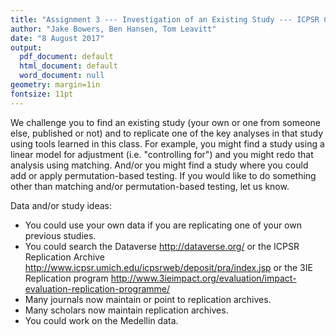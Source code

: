 ```yaml
---
title: "Assignment 3 --- Investigation of an Existing Study --- ICPSR Causal Inference 2017"
author: "Jake Bowers, Ben Hansen, Tom Leavitt"
date: "8 August 2017"
output:
  pdf_document: default
  html_document: default
  word_document: null
geometry: margin=1in
fontsize: 11pt
---
```



<!-- This marks a comment block.
compile this file with pandoc -s -S assignment3.md --to latex --from markdown --output assignment3.tex --natbib ; latexmk -pdflatex='xelatex --shell-escape' -pdf assignment3.tex
-- -->

We challenge you to find an existing study (your own or one from someone else, published or not) and to replicate one of the key analyses in that study using tools learned in this class. For example, you might find a study using a linear model for adjustment (i.e. "controlling for") and you might redo that analysis using matching. And/or you might find a study where you could add or apply permutation-based testing. If you would like to do something other than matching and/or permutation-based testing, let us know.

Data and/or study ideas:

 - You could use your own data if you are replicating one of your own previous studies.
 - You could search the Dataverse <http://dataverse.org/> or the ICPSR Replication Archive <http://www.icpsr.umich.edu/icpsrweb/deposit/pra/index.jsp> or the 3IE Replication program <http://www.3ieimpact.org/evaluation/impact-evaluation-replication-programme/>
 - Many journals now maintain or point to replication archives.
 - Many scholars now maintain replication archives.
 - You could work on the Medellin data.




